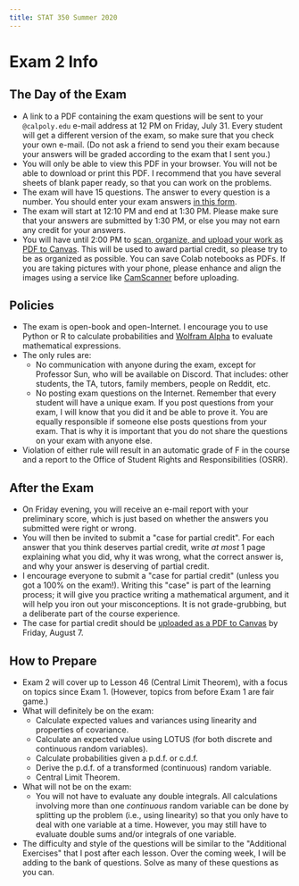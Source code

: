 ```yaml
---
title: STAT 350 Summer 2020
---
```

# Exam 2 Info

## The Day of the Exam

- A link to a PDF containing the exam questions will be sent to your `@calpoly.edu` e-mail address at 12 PM on Friday, July 31. 
Every student will get a different version of the exam, so make sure that you check your own e-mail. (Do not ask a friend to send you 
their exam because your answers will be graded according to the exam that I sent you.)
- You will only be able to view this PDF in your browser. You will not be able to download or print this PDF. I recommend that you 
have several sheets of blank paper ready, so that you can work on the problems.
- The exam will have 15 questions. The answer to every question is a number. 
You should enter your exam answers [in this form](https://forms.gle/ga3WadQM66qavinD9). 
- The exam will start at 12:10 PM and end at 1:30 PM. Please make sure that your answers are submitted by 1:30 PM, or else you 
may not earn any credit for your answers.
- You will have until 2:00 PM to [scan, organize, and upload your work as PDF to Canvas](https://canvas.calpoly.edu/courses/25458/assignments/108470). 
This will be used to award partial credit, so please try to be as organized as possible. You can save Colab notebooks as PDFs. 
If you are taking pictures with your phone, please enhance and align the images using a service like 
[CamScanner](https://www.camscanner.com/) before uploading.

## Policies

- The exam is open-book and open-Internet. I encourage you to use Python or R to calculate probabilities and 
[Wolfram Alpha](http://www.wolframalpha.com) to evaluate mathematical expressions.
- The only rules are:
    - No communication with anyone during the exam, except for Professor Sun, who will be available on Discord. 
That includes: other students, the TA, tutors, family members, people on Reddit, etc. 
    - No posting exam questions on the Internet. Remember that every student will have a unique exam. 
If you post questions from your exam, I will know that you did it and be able to prove it. You are equally
responsible if someone else posts questions from your exam. That is why it is important that you do not share the 
questions on your exam with anyone else.
- Violation of either rule will result in an automatic grade of F in the course and a report to the Office of Student 
Rights and Responsibilities (OSRR).

## After the Exam

- On Friday evening, you will receive an e-mail report with your preliminary score, which is just based on whether the answers 
you submitted were right or wrong.
- You will then be invited to submit a "case for partial credit". For each answer that you think deserves partial credit, 
write _at most_ 1 page explaining what you did, why it was wrong, what the correct answer is, and why your answer is 
deserving of partial credit. 
- I encourage everyone to submit a "case for partial credit" (unless you got a 100% on the exam!).
Writing this "case" is part of the learning process; it will give you practice writing a mathematical argument, and it will 
help you iron out your misconceptions. It is not grade-grubbing, but a deliberate part of the course experience.
- The case for partial credit should be [uploaded as a PDF to Canvas](https://canvas.calpoly.edu/courses/25458/assignments/108471) by 
Friday, August 7.

## How to Prepare

- Exam 2 will cover up to Lesson 46 (Central Limit Theorem), with a focus on topics since Exam 1. 
(However, topics from before Exam 1 are fair game.)
- What will definitely be on the exam:
    - Calculate expected values and variances using linearity and properties of covariance.
    - Calculate an expected value using LOTUS (for both discrete and continuous random variables).
    - Calculate probabilities given a p.d.f. or c.d.f.
    - Derive the p.d.f. of a transformed (continuous) random variable.
    - Central Limit Theorem.
- What will not be on the exam:
    - You will not have to evaluate any double integrals. All calculations involving more than one 
    _continuous_ random variable can be done by splitting up the problem (i.e., using linearity) so that 
    you only have to deal with one variable at a time. However, you may still have to 
    evaluate double sums and/or integrals of one variable.
- The difficulty and style of the questions will be similar to the "Additional Exercises" that I post after each lesson. 
Over the coming week, I will be adding to the bank of questions. Solve as many of these questions as you can.
